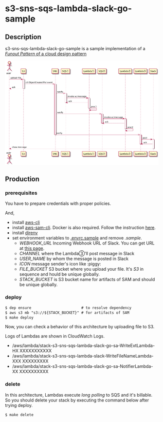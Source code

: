 s3-sns-sqs-lambda-slack-go-sample
====

## Description
s3-sns-sqs-lambda-slack-go-sample is a sample implementation of a [*Funout Pattern* of a cloud design pattern](http://aws.clouddesignpattern.org/index.php/CDP:Fanout%E3%83%91%E3%82%BF%E3%83%BC%E3%83%B3)

![sequence](./images/sequence.png)

## Production

### prerequisites

You have to prepare credentials with proper policies.

And,

* install [aws-cli](https://github.com/aws/aws-cli)
* install [aws-sam-cli](https://github.com/awslabs/aws-sam-cli). Docker is also required. Follow the instruction [here](https://github.com/awslabs/aws-sam-cli#installation).
* install [direnv](https://github.com/direnv/direnv)
* set environment variables to [.envrc.sample](./.envrc.sample) and remove *.sample*.
  * *WEBHOOK_URL* Incoming Webhook URL of Slack. You can get URL at [this page](https://api.slack.com/incoming-webhooks).
  * *CHANNEL* where the Lambda③'ll post message in Slack
  * *USER_NAME* by whom the message is posted in Slack
  * *ICON* message sender's icon like :piggy:
  * *FILE_BUCKET* S3 bucket where you upload your file. It's *S3* in sequence and hould be unique globally.
  * *STACK_BUCKET* is S3 bucket name for artifacts of SAM and should be unique globally.

### deploy

```
$ dep ensure                       # to resolve dependency
$ aws s3 mb "s3://${STACK_BUCKET}" # for artifacts of SAM
$ make deploy
```

Now, you can check a behavior of this architecture by uploading file to S3.

Logs of Lambdas are shown in CloudWatch Logs.

* /aws/lambda/stack-s3-sns-sqs-lambda-slack-go-sa-WriteExtLambda-HX XXXXXXXXXXX
* /aws/lambda/stack-s3-sns-sqs-lambda-slack-WriteFileNameLambda-XXX XXXXXXXXX
* /aws/lambda/stack-s3-sns-sqs-lambda-slack-go-sa-NotifierLambda-XX XXXXXXXXXX

### delete

In this architecture, Lambdas execute *long polling* to SQS and it's billable. So you should delete your stack by executing the command below after trying deploy.

```
$ make delete
```
